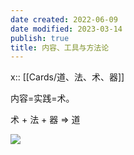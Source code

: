 ```yaml
---
date created: 2022-06-09
date modified: 2023-03-14
publish: true
title: 内容、工具与方法论
---
```

x:: [[Cards/道、法、术、器]]

内容=实践=术。

术 + 法 + 器 => 道

![](https://img2.oldwinter.top/202206221852382.png)
